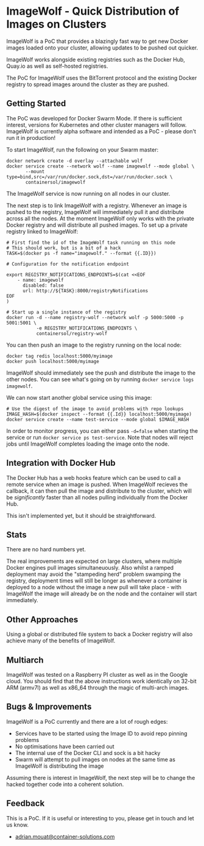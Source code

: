 ImageWolf - Quick Distribution of Images on Clusters
====================================================

ImageWolf is a PoC that provides a blazingly fast way to get new Docker images
loaded onto your cluster, allowing updates to be pushed out quicker.

ImageWolf works alongside existing registries such as the Docker Hub, Quay.io
as well as self-hosted registries. 

The PoC for ImageWolf uses the BitTorrent protocol and the existing Docker
registry to spread images around the cluster as they are pushed.

## Getting Started

The PoC was developed for Docker Swarm Mode. If there is sufficient interest,
versions for Kubernetes and other cluster managers will follow. ImageWolf is
currently alpha software and intended as a PoC - please don't run it in
production!

To start ImageWolf, run the following on your Swarm master:

```
docker network create -d overlay --attachable wolf
docker service create --network wolf --name imagewolf --mode global \
       --mount type=bind,src=/var/run/docker.sock,dst=/var/run/docker.sock \
       containersol/imagewolf
```

The ImageWolf service is now running on all nodes in our cluster.

The next step is to link ImageWolf with a registry. Whenever an image is pushed to
the registry, ImageWolf will immediately pull it and distribute across all the
nodes. At the moment ImageWolf only works with the private Docker registry and will
distribute all pushed images. To set up a private registry linked to ImageWolf:


```
# First find the id of the ImageWolf task running on this node
# This should work, but is a bit of a hack
TASK=$(docker ps -f name="imagewolf." --format {{.ID}})

# Configuration for the notification endpoint

export REGISTRY_NOTIFICATIONS_ENDPOINTS=$(cat <<EOF
    - name: imagewolf
      disabled: false
      url: http://${TASK}:8000/registryNotifications
EOF
)

# Start up a single instance of the registry
docker run -d --name registry-wolf --network wolf -p 5000:5000 -p 5001:5001 \
           -e REGISTRY_NOTIFICATIONS_ENDPOINTS \
           containersol/registry-wolf
```


You can then push an image to the registry running on the local node:

```
docker tag redis localhost:5000/myimage
docker push localhost:5000/myimage
```

ImageWolf should immediately see the push and distribute the image to the other
nodes. You can see what's going on by running `docker service logs imagewolf`.

We can now start another global service using this image:

```
# Use the digest of the image to avoid problems with repo lookups
IMAGE_HASH=$(docker inspect --format {{.Id}} localhost:5000/myimage)
docker service create --name test-service --mode global $IMAGE_HASH
```

In order to monitor progress, you can either pass `-d=false` when starting the
service or run `docker service ps test-service`. Note that nodes will reject
jobs until ImageWolf completes loading the image onto the node.

## Integration with Docker Hub

The Docker Hub has a web hooks feature which can be used to call a remote
service when an image is pushed. When ImageWolf recieves the callback, it can then
pull the image and distribute to the cluster, which will be *significantly*
faster than all nodes pulling individually from the Docker Hub.

This isn't implemented yet, but it should be straightforward. 

## Stats

There are no hard numbers yet.

The real improvements are expected on large clusters, where multiple Docker
engines pull images simultaneuously. Also whilst a ramped deployment may avoid
the "stampeding herd" problem swamping the registry, deployment times will still
be longer as whenever a container is deployed to a node without the image a new
pull will take place - with ImageWolf the image will already be on the node and
the container will start immediately.

## Other Approaches

Using a global or distributed file system to back a Docker registry will also
achieve many of the benefits of ImageWolf. 

## Multiarch

ImageWolf was tested on a Raspberry PI cluster as well as in the Google cloud. You
should find that the above instructions work identically on 32-bit ARM (armv7l)
as well as x86_64 through the magic of multi-arch images.

## Bugs & Improvements

ImageWolf is a PoC currently and there are a lot of rough edges:

 - Services have to be started using the Image ID to avoid repo pinning problems
 - No optimisations have been carried out
 - The internal use of the Docker CLI and sock is a bit hacky
 - Swarm will attempt to pull images on nodes at the same time as ImageWolf is
   distributing the image

Assuming there is interest in ImageWolf, the next step will be to change the hacked
together code into a coherent solution.

## Feedback

This is a PoC. If it is useful or interesting to you, please get in touch and
let us know.

 - adrian.mouat@container-solutions.com
